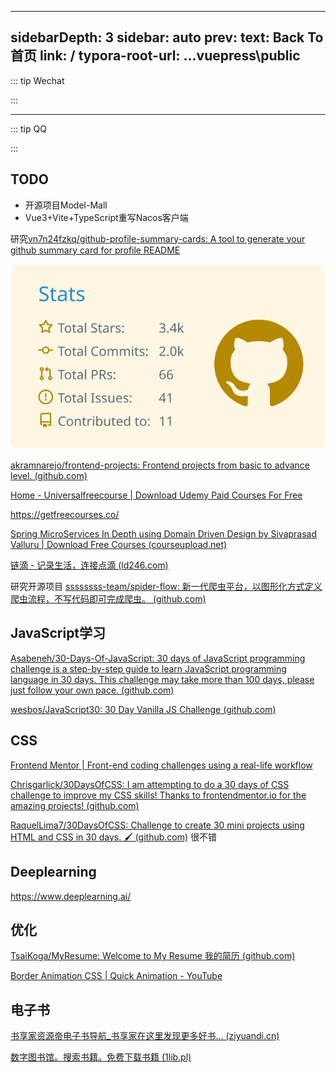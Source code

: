 <!--
 * @Author: xianjiajie
 * @Date: 2023-03-18 18:28:45
 * @LastEditors: xianjiajie
 * @LastEditTime: 2023-03-18 20:26:05
 * @Description: 
-->
---
sidebarDepth: 3
sidebar: auto
prev:
  text: Back To 首页
  link: /
typora-root-url: ..\.vuepress\public
---





::: tip Wechat




:::

----------

::: tip QQ


:::



## TODO

- 开源项目Model-Mall
- Vue3+Vite+TypeScript重写Nacos客户端



研究[vn7n24fzkq/github-profile-summary-cards: A tool to generate your github summary card for profile README](https://github.com/vn7n24fzkq/github-profile-summary-cards)

![](https://raw.githubusercontent.com/vn7n24fzkq/vn7n24fzkq/master/profile-summary-card-output/solarized/3-stats.svg)

[akramnarejo/frontend-projects: Frontend projects from basic to advance level. (github.com)](https://github.com/akramnarejo/frontend-projects)

[Home - Universalfreecourse | Download Udemy Paid Courses For Free](https://universalfreecourse.com/)

https://getfreecourses.co/ 

[Spring MicroServices In Depth using Domain Driven Design by Sivaprasad Valluru | Download Free Courses (courseupload.net)](https://courseupload.net/spring-microservices-in-depth-using-domain-driven-design-by-sivaprasad-v200321/)

[链滴 - 记录生活，连接点滴 (ld246.com)](https://ld246.com/)

研究开源项目 [ssssssss-team/spider-flow: 新一代爬虫平台，以图形化方式定义爬虫流程，不写代码即可完成爬虫。 (github.com)](https://github.com/ssssssss-team/spider-flow)



## JavaScript学习

[Asabeneh/30-Days-Of-JavaScript: 30 days of JavaScript programming challenge is a step-by-step guide to learn JavaScript programming language in 30 days. This challenge may take more than 100 days, please just follow your own pace. (github.com)](https://github.com/Asabeneh/30-Days-Of-JavaScript)

[wesbos/JavaScript30: 30 Day Vanilla JS Challenge (github.com)](https://github.com/wesbos/JavaScript30)

## CSS

[Frontend Mentor | Front-end coding challenges using a real-life workflow](https://www.frontendmentor.io/home)

[Chrisgarlick/30DaysOfCSS: I am attempting to do a 30 days of CSS challenge to improve my CSS skills! Thanks to frontendmentor.io for the amazing projects! (github.com)](https://github.com/Chrisgarlick/30DaysOfCSS)



[RaquelLima7/30DaysOfCSS: Challenge to create 30 mini projects using HTML and CSS in 30 days. 🖌 (github.com)](https://github.com/RaquelLima7/30DaysOfCSS#id01) 很不错





## Deeplearning

https://www.deeplearning.ai/





## 优化

[TsaiKoga/MyResume: Welcome to My Resume 我的简历 (github.com)](https://github.com/TsaiKoga/MyResume)

[Border Animation CSS | Quick Animation - YouTube](https://www.youtube.com/watch?v=wqb0kaRdyyA)

## 电子书

[书享家资源帝电子书导航_书享家在这里发现更多好书... (ziyuandi.cn)](http://shu.ziyuandi.cn/)

[数字图书馆。搜索书籍。免费下载书籍 (1lib.pl)](https://zh.1lib.pl/)

